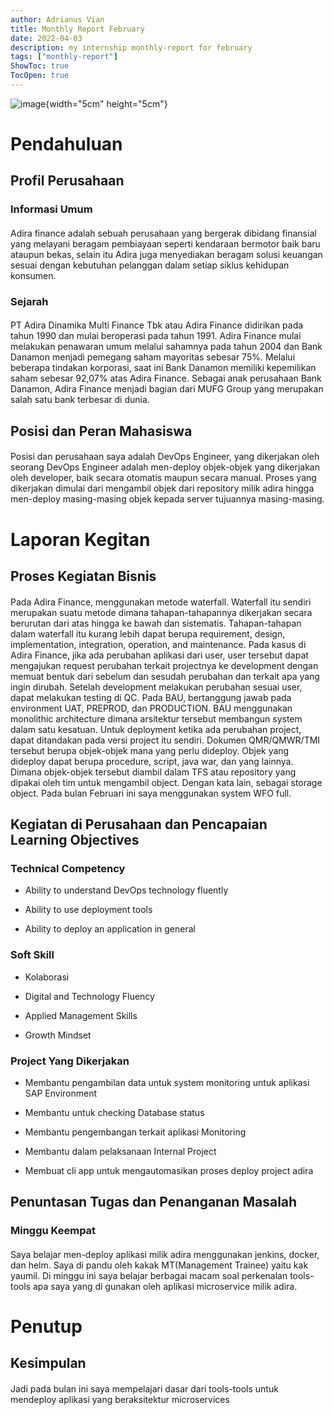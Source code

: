 ```yaml
---
author: Adrianus Vian
title: Monthly Report February
date: 2022-04-03
description: my internship monthly-report for february
tags: ["monthly-report"]
ShowToc: true
TocOpen: true
---
```


![image](https://cocatrip.github.io/logoBINUS.jpg){width="5cm" height="5cm"}

# Pendahuluan

## Profil Perusahaan

### Informasi Umum

#### 

Adira finance adalah sebuah perusahaan yang bergerak dibidang finansial
yang melayani beragam pembiayaan seperti kendaraan bermotor baik baru
ataupun bekas, selain itu Adira juga menyediakan beragam solusi keuangan
sesuai dengan kebutuhan pelanggan dalam setiap siklus kehidupan
konsumen.

### Sejarah

#### 

PT Adira Dinamika Multi Finance Tbk atau Adira Finance didirikan pada
tahun 1990 dan mulai beroperasi pada tahun 1991. Adira Finance mulai
melakukan penawaran umum melalui sahamnya pada tahun 2004 dan Bank
Danamon menjadi pemegang saham mayoritas sebesar 75%. Melalui beberapa
tindakan korporasi, saat ini Bank Danamon memiliki kepemilikan saham
sebesar 92,07% atas Adira Finance. Sebagai anak perusahaan Bank Danamon,
Adira Finance menjadi bagian dari MUFG Group yang merupakan salah satu
bank terbesar di dunia.

## Posisi dan Peran Mahasiswa

#### 

Posisi dan perusahaan saya adalah DevOps Engineer, yang dikerjakan oleh
seorang DevOps Engineer adalah men-deploy objek-objek yang dikerjakan
oleh developer, baik secara otomatis maupun secara manual. Proses yang
dikerjakan dimulai dari mengambil objek dari repository milik adira
hingga men-deploy masing-masing objek kepada server tujuannya
masing-masing.

# Laporan Kegitan

## Proses Kegiatan Bisnis

#### 

Pada Adira Finance, menggunakan metode waterfall. Waterfall itu sendiri
merupakan suatu metode dimana tahapan-tahapannya dikerjakan secara
berurutan dari atas hingga ke bawah dan sistematis. Tahapan-tahapan
dalam waterfall itu kurang lebih dapat berupa requirement, design,
implementation, integration, operation, and maintenance. Pada kasus di
Adira Finance, jika ada perubahan aplikasi dari user, user tersebut
dapat mengajukan request perubahan terkait projectnya ke development
dengan memuat bentuk dari sebelum dan sesudah perubahan dan terkait apa
yang ingin dirubah. Setelah development melakukan perubahan sesuai user,
dapat melakukan testing di QC. Pada BAU, bertanggung jawab pada
environment UAT, PREPROD, dan PRODUCTION. BAU menggunakan monolithic
architecture dimana arsitektur tersebut membangun system dalam satu
kesatuan. Untuk deployment ketika ada perubahan project, dapat
ditandakan pada versi project itu sendiri. Dokumen QMR/QMWR/TMI tersebut
berupa objek-objek mana yang perlu dideploy. Objek yang dideploy dapat
berupa procedure, script, java war, dan yang lainnya. Dimana objek-objek
tersebut diambil dalam TFS atau repository yang dipakai oleh tim untuk
mengambil object. Dengan kata lain, sebagai storage object. Pada bulan
Februari ini saya menggunakan system WFO full.

## Kegiatan di Perusahaan dan Pencapaian Learning Objectives

### Technical Competency

-   Ability to understand DevOps technology fluently

-   Ability to use deployment tools

-   Ability to deploy an application in general

### Soft Skill

-   Kolaborasi

-   Digital and Technology Fluency

-   Applied Management Skills

-   Growth Mindset

### Project Yang Dikerjakan

-   Membantu pengambilan data untuk system monitoring untuk aplikasi SAP
    Environment

-   Membantu untuk checking Database status

-   Membantu pengembangan terkait aplikasi Monitoring

-   Membantu dalam pelaksanaan Internal Project

-   Membuat cli app untuk mengautomasikan proses deploy project adira

## Penuntasan Tugas dan Penanganan Masalah

### Minggu Keempat

#### 

Saya belajar men-deploy aplikasi milik adira menggunakan jenkins,
docker, dan helm. Saya di pandu oleh kakak MT(Management Trainee) yaitu
kak yaumil. Di minggu ini saya belajar berbagai macam soal perkenalan
tools-tools apa saya yang di gunakan oleh aplikasi microservice milik
adira.

# Penutup

## Kesimpulan

#### 

Jadi pada bulan ini saya mempelajari dasar dari tools-tools untuk
mendeploy aplikasi yang beraksitektur microservices
